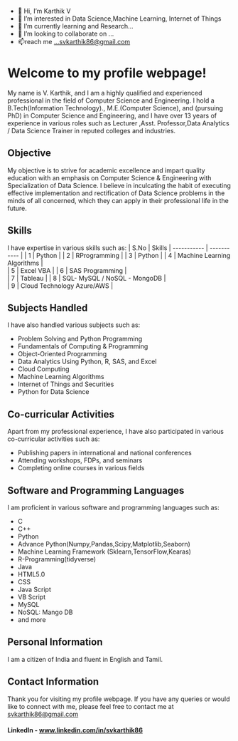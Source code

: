 - 👋 Hi, I’m Karthik V
- 👀 I’m interested in Data Science,Machine Learning, Internet of Things
- 🌱 I’m currently learning and Research...
- 💞️ I’m looking to collaborate on ...
- 📫reach me ...svkarthik86@gmail.com 

<!---
svkarthik86/svkarthik86 is a ✨ special ✨ repository because its `README.md` (this file) appears on your GitHub profile.
You can click the Preview link to take a look at your changes.
--->

		
# Welcome to my profile webpage!

My name is V. Karthik, and I am a highly qualified and experienced professional in the field of Computer Science and Engineering. I hold a B.Tech(Information Technology)., M.E.(Computer Science), and (pursuing PhD) in Computer Science and Engineering, and I have over 13 years of experience in various roles such as Lecturer ,Asst. Professor,Data Analytics / Data Science Trainer in reputed colleges and industries.

## Objective

My objective is to strive for academic excellence and impart quality education with an emphasis on Computer Science & Engineering with Specialization of Data Science. I believe in inculcating the habit of executing effective implementation and rectification of Data Science problems in the minds of all concerned, which they can apply in their professional life in the future.

## Skills

I have expertise in various skills such as:
|   S.No             |  Skills
| -----------        | -----------   |
| 1                  | Python        |
| 2		     | RProgramming  |
| 3                  | Python        |
| 4		     | Machine Learning Algorithms  |		
| 5                  | Excel VBA       |
| 6		     | SAS Programming |		
| 7                  | Tableau        |
| 8		     | SQL- MySQL / NoSQL - MongoDB |		
| 9                  | Cloud Technology Azure/AWS    |
	

## Subjects Handled

I have also handled various subjects such as:

- Problem Solving and Python Programming
- Fundamentals of Computing & Programming
- Object-Oriented Programming
- Data Analytics Using Python, R, SAS, and Excel
- Cloud Computing
- Machine Learning Algorithms
- Internet of Things and Securities
- Python for Data Science


## Co-curricular Activities

Apart from my professional experience, I have also participated in various co-curricular activities such as:

- Publishing papers in international and national conferences
- Attending workshops, FDPs, and seminars
- Completing online courses in various fields

## Software and Programming Languages

I am proficient in various software and programming languages such as:

- C
- C++
- Python
- Advance Python(Numpy,Pandas,Scipy,Matplotlib,Seaborn)
- Machine Learning Framework (Sklearn,TensorFlow,Kearas)
- R-Programming(tidyverse)
- Java
- HTML5.0
- CSS
- Java Script
- VB Script
- MySQL
- NoSQL: Mango DB
- and more

## Personal Information

I am a citizen of India and fluent in English and Tamil.

## Contact Information

Thank you for visiting my profile webpage. If you have any queries or would like to connect with me, please feel free to contact me at svkarthik86@gmail.com 
#### LinkedIn - www.linkedin.com/in/svkarthik86


